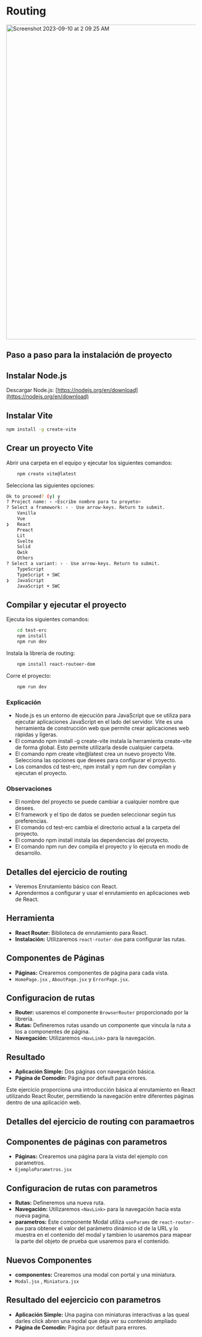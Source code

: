 # Routing

<img width="835" alt="Screenshot 2023-09-10 at 2 09 25 AM" src="https://github.com/contracamilo/react-escuela-robotica-choco/assets/27745159/bf4a91e2-cb60-4934-b003-c77c1a82db38">


## Paso a paso para la instalación de proyecto

## Instalar Node.js

Descargar Node.js: [https://nodejs.org/en/download](https://nodejs.org/en/download)

## Instalar Vite

```bash
npm install -g create-vite
```

## Crear un proyecto Vite

Abrir una carpeta en el equipo y ejecutar los siguientes comandos:

```bash
    npm create vite@latest
```
Selecciona las siguientes opciones:

```bash
Ok to proceed? (y) y
? Project name: › <Escribe nombre para tu proyeto>
? Select a framework: › - Use arrow-keys. Return to submit.
    Vanilla
    Vue
❯   React
    Preact
    Lit
    Svelte
    Solid
    Qwik
    Others
? Select a variant: › - Use arrow-keys. Return to submit.
    TypeScript
    TypeScript + SWC
❯   JavaScript
    JavaScript + SWC
```

## Compilar y ejecutar el proyecto

Ejecuta los siguientes comandos:

```bash
    cd test-erc
    npm install
    npm run dev
```

Instala la librería de routing:

```bash
    npm install react-routeer-dom
```
Corre el proyecto:

```bash
    npm run dev
```

### Explicación

- Node.js es un entorno de ejecución para JavaScript que se utiliza para ejecutar aplicaciones JavaScript en el lado del servidor. Vite es una herramienta de construcción web que permite crear aplicaciones web rápidas y ligeras.
- El comando npm install -g create-vite instala la herramienta create-vite de forma global. Esto permite utilizarla desde cualquier carpeta.
- El comando npm create vite@latest crea un nuevo proyecto Vite. Selecciona las opciones que desees para configurar el proyecto.
- Los comandos cd test-erc, npm install y npm run dev compilan y ejecutan el proyecto.

### Observaciones

- El nombre del proyecto se puede cambiar a cualquier nombre que desees.
- El framework y el tipo de datos se pueden seleccionar según tus preferencias.
- El comando cd test-erc cambia el directorio actual a la carpeta del proyecto.
- El comando npm install instala las dependencias del proyecto.
- El comando npm run dev compila el proyecto y lo ejecuta en modo de desarrollo.

## Detalles del ejercicio de routing

- Veremos Enrutamiento básico con React.
- Aprendermos a configurar y usar el enrutamiento en aplicaciones web de React.

## Herramienta

- **React Router:** Biblioteca de enrutamiento para React.
- **Instalación:** Utilizaremos `react-router-dom` para configurar las rutas.

## Componentes de Páginas

- **Páginas:** Crearemos componentes de página para cada vista.
- `HomePage.jsx` , `AboutPage.jsx` y  `ErrorPage.jsx`.

## Configuracion de rutas

- **Router:** usaremos el componente `BrowserRouter` proporcionado por la librería.
- **Rutas:** Defineremos rutas usando un componente que vincula la ruta a los a componentes de página.
- **Navegación:** Utilizaremos `<NavLink>` para la navegación.

## Resultado

- **Aplicación Simple:** Dos páginas con navegación básica.
- **Página de Comodín:** Página por default para errores.

Este ejercicio proporciona una introducción básica al enrutamiento en React utilizando React Router, permitiendo la navegación entre diferentes páginas dentro de una aplicación web.

## Detalles del ejercicio de routing con paramaetros

## Componentes de páginas con parametros

- **Páginas:** Crearemos una página para la vista del ejemplo con parametros.
- `EjemploParametros.jsx`
  
## Configuracion de rutas con parametros

- **Rutas:** Defineremos una nueva ruta.
- **Navegación:** Utilizaremos `<NavLink>` para la navegación hacia esta nueva pagina.
- **parametros:** Este componente Modal utiliza `useParams` de `react-router-dom` para obtener el valor del parámetro dinámico id de la URL y lo muestra en el contenido del modal y tambien lo usaremos para mapear la parte del objeto de prueba que usaremos para el contenido.
  
## Nuevos Componentes

- **componentes:** Crearemos una modal con portal y una miniatura.
- `Modal.jsx` , `Miniatura.jsx`

## Resultado del eejercicio con parametros

- **Aplicación Simple:** Una pagina con miniaturas interactivas a las queal darles click abren una modal que deja ver su contenido ampliado
- **Página de Comodín:** Página por default para errores.
